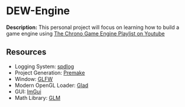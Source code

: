# DEW-Engine
**Description:** This personal project will focus on learning how to build a game engine using [The Chrono Game Engine Playlist on Youtube](https://youtube.com/playlist?list=PLlrATfBNZ98dC-V-N3m0Go4deliWHPFwT&si=GPZ5s0109yT-QrVI)

## Resources
- Logging System: [spdlog](https://github.com/gabime/spdlog)
- Project Generation: [Premake](https://github.com/premake/premake-core)
- Window: [GLFW](https://github.com/MacaroniJam/glfw)
- Modern OpenGL Loader: [Glad](https://glad.dav1d.de/)
- GUI: [ImGui](https://github.com/MacaroniJam/imgui)
- Math Library: [GLM](https://glm.g-truc.net/)

